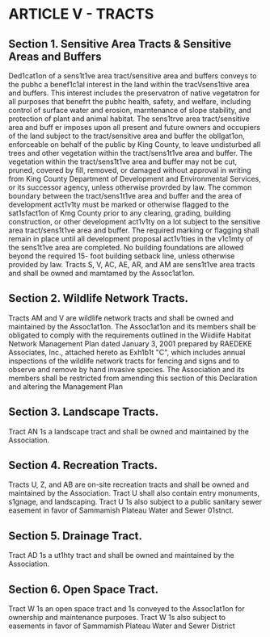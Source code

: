 # ARTICLE V - TRACTS

## Section 1. Sensitive Area Tracts & Sensitive Areas and Buffers

Ded1cat1on
of a sens1t1ve area tract/sensitive area and buffers conveys to the pubhc a benef1c1al interest
in the land within the tracVsens1tive area and buffers. This interest includes the preservatron
of native vegetatron for all purposes that benefrt the pubhc health, safety, and welfare,
including control of surface water and erosion, marntenance of slope stability, and protection
of plant and animal habitat. The sens1trve area tract/sensitive area and buff er imposes upon
all present and future owners and occupiers of the land subject to the tract/sensitive area
and buffer the obllgat1on, enforceable on behalf of the public by King County, to leave
undisturbed all trees and other vegetation within the tract/sens1t1ve area and buffer. The
vegetation within the tract/sens1t1ve area and buffer may not be cut, pruned, covered by fill,
removed, or damaged without approval in writing from King County Department of
Development and Environmental Services, or its successor agency, unless otherwise
provrded by law. The common boundary between the tract/sens1t1ve area and buffer and the
area of development act1v1ty must be marked or otherwise flagged to the sat1sfact1on of Kmg
County prior to any clearing, grading, building construction, or other development act1v1ty on
a lot subject to the sensitive area tract/sens1t1ve area and buffer. The required marking or
flagging shall remain in place until all development proposal act1v1ties in the v1c1mty of the
sens1t1ve area are completed. No building foundations are allowed beyond the required 15-
foot building setback line, unless otherwise provided by law.
Tracts S, V, AC, AE, AR, and AM are sens1t1ve area tracts and shall be owned and
mamtamed by the Assoc1at1on.

## Section 2. Wildlife Network Tracts.

Tracts AM and V are wildlife network tracts
and shall be owned and maintained by the Assoc1at1on. The Assoc1at1on and its members
shall be obligated to comply with the requirements outlined in the Wiidiife Habitat Network
Management Plan dated January 3, 2001 prepared by RAEDEKE Associates, Inc., attached
hereto as Exh1b1t "C", which includes annual inspections of the wildlife network tracts for
fencing and signs and to observe and remove by hand invasive species. The Association
and its members shall be restricted from amending this section of this Declaration and
altering the Management Plan

## Section 3. Landscape Tracts.

Tract AN 1s a landscape tract and shall be owned
and maintained by the Association.

## Section 4. Recreation Tracts.

Tracts U, Z, and AB are on-site recreation tracts
and shall be owned and maintained by the Association. Tract U shall also contain entry
monuments, s1gnage, and landscaping. Tract U 1s also subject to a public sanitary sewer
easement in favor of Sammamish Plateau Water and Sewer 01stnct.

## Section 5. Drainage Tract.

Tract AD 1s a ut1hty tract and shall be owned and
maintained by the Association.

## Section 6. Open Space Tract.

Tract W 1s an open space tract and 1s conveyed
to the Assoc1at1on for ownership and maintenance purposes. Tract W 1s also subject to
easements in favor of Sammamish Plateau Water and Sewer District
